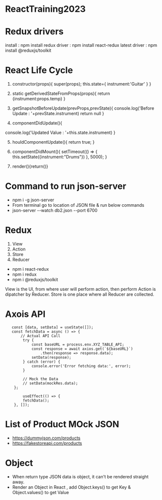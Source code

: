 # ReactTraining2023

# Redux drivers
install : npm install redux
driver : npm install react-redux
latest driver : npm install @reduxjs/toolkit


# React Life Cycle

1. constructor(props){
        super(props);
        this.state={
            instrument:'Guitar'
        }
    }

2. static getDerivedStateFromProps(props){
    return {instrument:props.temp}
  }

3. getSnapshotBeforeUpdate(prevProps,prevState){
console.log('Before Update : '+prevState.instrument)
return null
}

4. componentDidUpdate(){

  console.log('Updated Value : '+this.state.instrument)
}

5. houldComponentUpdate(){
    return true;
}
6. componentDidMount(){
    setTimeout(() => {
        this.setState({instrument:"Drums"})
    }, 5000);
}

7. render(){return()}

# Command to run json-server 
- npm i -g json-server 
- From terminal go to location of JSON file & run below commands
- json-server --watch db2.json --port 6700

# Redux
1. View 
2. Action 
3. Store 
4. Reducer
- npm i react-redux
- npm i redux
- npm i @reduxjs/toolkit

View is the UI, from where user will perform action, then perform Action is dipatcher by Reducer.
Store is one place where all Reducer are collected. 


# Axois API

```
   const [data, setData] = useState([]);
   const fetchData = async () => {
       // Actual API Call
        try {
            const baseURL = process.env.XYZ_TABLE_API;
            const response = await axios.get(`${baseURL}`)
                .then(response => response.data);
            setData(response);
        } catch (error) {
            console.error('Error fetching data:', error);
        }

        // Mock the Data
        // setData(mockRes.data);
    };

        useEffect(() => {
        fetchData();
    }, []);
```

# List of Product MOck JSON
- https://dummyjson.com/products
- https://fakestoreapi.com/products

# Object
- When return type JSON data is object, it can't be rendered straight away.
- Render an Object in React , add Object.keys() to get Key & Object.values() to get Value